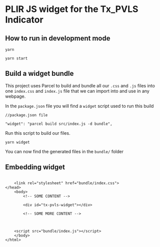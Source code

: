 #  PLIR JS widget for the Tx_PVLS Indicator


## How to run in development mode

```
yarn

yarn start
```

## Build a widget bundle

This project uses Parcel to build and bundle all our `.css` and `.js` files into one `index.css` and `index.js` file that
we can import into and use in any webpage.

In the `package.json` file you will find a `widget` script used to run this build 

```
//package.json file

"widget": "parcel build src/index.js -d bundle",
```

Run this script to build our files.

```
yarn widget
```

You can now find the generated files in the `bundle/` folder 

## Embedding widget


```

    <link rel="stylesheet" href="bundle/index.css">
</head>
    <body>
        <!-- SOME CONTENT -->

        <div id="tx-pvls-widget"></div>

        <!-- SOME MORE CONTENT -->

        
    
    <script src="bundle/index.js"></script>
    </body>
</html>
```
